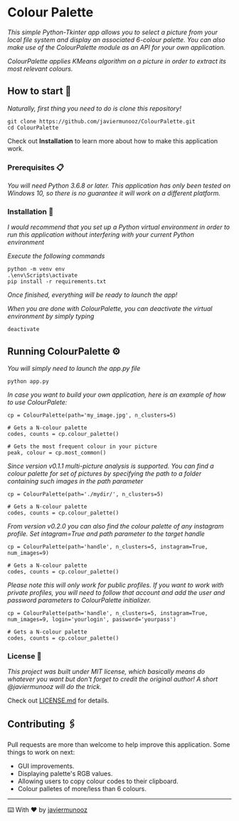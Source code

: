 # Colour Palette

_This simple Python-Tkinter app allows you to select a picture from your local file system and display an associated 6-colour palette. You can also make use of the ColourPalette module as an API for your own application._

_ColourPalette applies KMeans algorithm on a picture in order to extract its most relevant colours._

## How to start 🚀

_Naturally, first thing you need to do is clone this repository!_

```
git clone https://github.com/javiermunooz/ColourPalette.git
cd ColourPalette
```

Check out **Installation** to learn more about how to make this application work.


### Prerequisites 📋

_You will need Python 3.6.8 or later. This application has only been tested on Windows 10, so there is no guarantee it will work on a different platform._


### Installation 🔧

_I would recommend that you set up a Python virtual environment in order to run this application without interfering with your current Python environment_

_Execute the following commands_

```
python -m venv env
.\env\Scripts\activate
pip install -r requirements.txt
```

_Once finished, everything will be ready to launch the app!_ 

_When you are done with ColourPalette, you can deactivate the virtual environment by simply typing_

```
deactivate
```

## Running ColourPalette ⚙️

_You will simply need to launch the app.py file_

```
python app.py
```

_In case you want to build your own application, here is an example of how to use ColourPalete:_

```
cp = ColourPalette(path='my_image.jpg', n_clusters=5)

# Gets a N-colour palette
codes, counts = cp.colour_palette()

# Gets the most frequent colour in your picture
peak, colour = cp.most_common()
```

_Since version v0.1.1 multi-picture analysis is supported. You can find a colour palette for set of pictures by specifying the path to a folder containing such images in the path parameter_

```
cp = ColourPalette(path='./mydir/', n_clusters=5)

# Gets a N-colour palette
codes, counts = cp.colour_palette()
```

_From version v0.2.0 you can also find the colour palette of any instagram profile. Set intagram=True and path parameter to the target handle_

```
cp = ColourPalette(path='handle', n_clusters=5, instagram=True, num_images=9)

# Gets a N-colour palette
codes, counts = cp.colour_palette()
```

_Please note this will only work for public profiles. If you want to work with private profiles, you will need to follow that account and add the user and password parameters to ColourPalette initializer._

```
cp = ColourPalette(path='handle', n_clusters=5, instagram=True, num_images=9, login='yourlogin', password='yourpass')

# Gets a N-colour palette
codes, counts = cp.colour_palette()
```


### License 📄

_This project was built under MIT license, which basically means do whatever you want but don't forget to credit the original author! A short @javiermunooz will do the trick._

Check out [LICENSE.md](LICENSE.md) for details.


## Contributing 🖇️

Pull requests are more than welcome to help improve this application. Some things to work on next:

- GUI improvements.
- Displaying palette's RGB values.
- Allowing users to copy colour codes to their clipboard.
- Colour palletes of more/less than 6 colours.

---
⌨️ With ❤️ by [javiermunooz](https://github.com/javiermunooz) 
